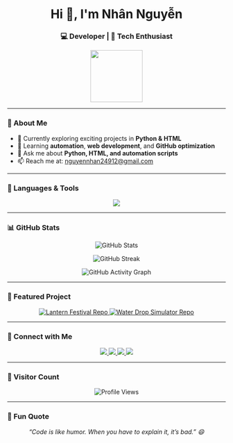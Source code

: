 <h1 align="center">Hi 👋, I'm Nhân Nguyễn</h1>
<h3 align="center">💻 Developer | 🧠 Tech Enthusiast</h3>

<p align="center">
  <img src="https://media.giphy.com/media/hvRJCLFzcasrR4ia7z/giphy.gif" width="120px" />
</p>

---

### 🚀 About Me
- 🔭 Currently exploring exciting projects in **Python & HTML**
- 🌱 Learning **automation**, **web development**, and **GitHub optimization**
- 💬 Ask me about **Python, HTML, and automation scripts**
- 📫 Reach me at: [nguyennhan24912@gmail.com](mailto:nguyennhan24912@gmail.com)

---

### 🧰 Languages & Tools
<p align="center">
  <img src="https://skillicons.dev/icons?i=python,html,github,git" />
</p>

---

### 📊 GitHub Stats
<p align="center">
  <img src="https://github-readme-stats.vercel.app/api?username=NguyenNhan209&show_icons=true&theme=tokyonight" alt="GitHub Stats" />
</p>

<p align="center">
  <img src="https://github-readme-streak-stats.herokuapp.com/?user=NguyenNhan209&theme=tokyonight" alt="GitHub Streak" />
</p>

<p align="center">
  <img src="https://github-readme-activity-graph.vercel.app/graph?username=NguyenNhan209&theme=tokyonight" alt="GitHub Activity Graph" />
</p>

---

### 🌟 Featured Project
<p align="center">
  <a href="https://github.com/NguyenNhan209/lantern-festival">
    <img src="https://github-readme-stats.vercel.app/api/pin/?username=NguyenNhan209&repo=lantern-festival&theme=tokyonight" alt="Lantern Festival Repo" />
  </a>
    <a href="https://github.com/NguyenNhan209/Water-drop-simulator/">
    <img src="https://github-readme-stats.vercel.app/api/pin/?username=NguyenNhan209&repo=Water-drop-simulator&theme=tokyonight" alt="Water Drop Simulator Repo" />
  </a>
</p>

---

### 🔗 Connect with Me
<p align="center">
  <a href="https://www.facebook.com/nguyen.nhan.74383/" target="_blank">
    <img src="https://img.shields.io/badge/Facebook-1877F2?style=for-the-badge&logo=facebook&logoColor=white" />
  </a>
  <a href="https://www.tiktok.com/@ngnhan2110" target="_blank">
    <img src="https://img.shields.io/badge/TikTok-000000?style=for-the-badge&logo=tiktok&logoColor=white" />
  </a>
  <a href="mailto:nguyennhan24912@gmail.com">
    <img src="https://img.shields.io/badge/Email-D14836?style=for-the-badge&logo=gmail&logoColor=white" />
  </a>
  <a href="https://discord.com/users/gs211009" target="_blank">
    <img src="https://img.shields.io/badge/Discord-5865F2?style=for-the-badge&logo=discord&logoColor=white" />
  </a>
</p>

---

### 👀 Visitor Count
<p align="center">
  <img src="https://komarev.com/ghpvc/?username=NguyenNhan209&color=blue&style=for-the-badge&label=Profile+Views" alt="Profile Views" />
</p>

---

### 🧩 Fun Quote
<p align="center">
  <i>“Code is like humor. When you have to explain it, it’s bad.” 😄</i>
</p>
